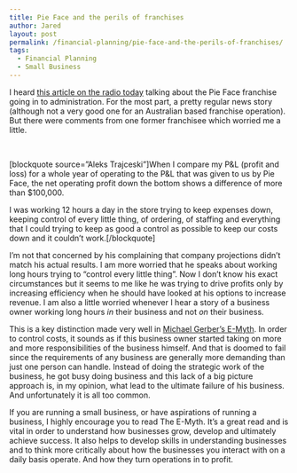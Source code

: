 ```yaml
---
title: Pie Face and the perils of franchises
author: Jared
layout: post
permalink: /financial-planning/pie-face-and-the-perils-of-franchises/
tags:
  - Financial Planning
  - Small Business
---
```

I heard <a href="http://www.abc.net.au/worldtoday/content/2014/s4135395.htm" target="_blank">this article on the radio today</a> talking about the Pie Face franchise going in to administration. For the most part, a pretty regular news story (although not a very good one for an Australian based franchise operation). But there were comments from one former franchisee which worried me a little.

&nbsp;

[blockquote source=&#8221;Aleks Trajceski&#8221;]When I compare my P&L (profit and loss) for a whole year of operating to the P&L that was given to us by Pie Face, the net operating profit down the bottom shows a difference of more than $100,000.

I was working 12 hours a day in the store trying to keep expenses down, keeping control of every little thing, of ordering, of staffing and everything that I could trying to keep as good a control as possible to keep our costs down and it couldn&#8217;t work.[/blockquote]

I&#8217;m not that concerned by his complaining that company projections didn&#8217;t match his actual results. I am more worried that he speaks about working long hours trying to &#8220;control every little thing&#8221;. Now I don&#8217;t know his exact circumstances but it seems to me like he was trying to drive profits only by increasing efficiency when he should have looked at his options to increase revenue. I am also a little worried whenever I hear a story of a business owner working long hours *in* their business and not *on* their business.

This is a key distinction made very well in <a href="http://www.amazon.com/The-E-Myth-Revisited-Small-Businesses/dp/0887307280" target="_blank">Michael Gerber&#8217;s E-Myth</a>. In order to control costs, it sounds as if this business owner started taking on more and more responsibilities of the business himself. And that is doomed to fail since the requirements of any business are generally more demanding than just one person can handle. Instead of doing the strategic work of the business, he got busy doing business and this lack of a big picture approach is, in my opinion, what lead to the ultimate failure of his business. And unfortunately it is all too common.

If you are running a small business, or have aspirations of running a business, I highly encourage you to read The E-Myth. It&#8217;s a great read and is vital in order to understand how businesses grow, develop and ultimately achieve success. It also helps to develop skills in understanding businesses and to think more critically about how the businesses you interact with on a daily basis operate. And how they turn operations in to profit.

&nbsp;
